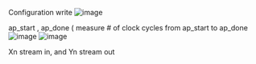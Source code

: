 Configuration write
![image](https://github.com/CCCBruce/soc_lab3/assets/145880763/4934ad63-9e65-43b1-b30d-9a5f307fef83)

ap_start , ap_done ( measure # of clock cycles from ap_start to ap_done
![image](https://github.com/CCCBruce/soc_lab3/assets/145880763/6bbeb5e5-eaae-4009-8fdd-70cbd50aaf8f)
![image](https://github.com/CCCBruce/soc_lab3/assets/145880763/838ef3e0-bef8-474b-9a60-94381cc8a208)

Xn stream in, and Yn stream out
